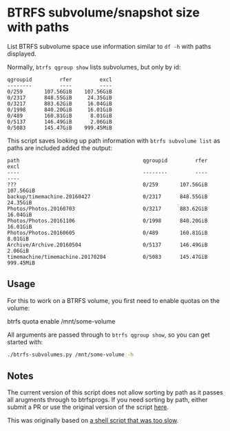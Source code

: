 # BTRFS subvolume/snapshot size with paths

List BTRFS subvolume space use information similar to `df -h` with paths displayed.

Normally, `btrfs qgroup show` lists subvolumes, but only by id:

```
qgroupid         rfer         excl
--------         ----         ----
0/259       107.56GiB    107.56GiB
0/2317      848.55GiB     24.35GiB
0/3217      883.62GiB     16.04GiB
0/1998      840.20GiB     16.01GiB
0/489       160.81GiB      8.01GiB
0/5137      146.49GiB      2.06GiB
0/5083      145.47GiB    999.45MiB
```

This script saves looking up path information with `btrfs subvolume list` as paths
are included added the output:

```
path                                        qgroupid         rfer         excl
----                                        --------         ----         ----
???                                         0/259       107.56GiB    107.56GiB
backup/timemachine.20160427                 0/2317      848.55GiB     24.35GiB
Photos/Photos.20160703                      0/3217      883.62GiB     16.04GiB
Photos/Photos.20161106                      0/1998      840.20GiB     16.01GiB
Photos/Photos.20160605                      0/489       160.81GiB      8.01GiB
Archive/Archive.20160504                    0/5137      146.49GiB      2.06GiB
timemachine/timemachine.20170204            0/5083      145.47GiB    999.45MiB
```

## Usage

For this to work on a BTRFS volume, you first need to enable quotas on the volume:

   btrfs quota enable /mnt/some-volume

All arguments are passed through to `btrfs qgroup show`, so you can get started with:

```bash
./btrfs-subvolumes.py /mnt/some-volume -h
```

## Notes

The current version of this script does not allow sorting by path as it passes
all arugments through to btrfsprogs. If you need sorting by path, either submit a PR
or use the original version of the script [here](https://github.com/stecman/btrfs-df/commit/096f480cad6ba5c0573d9523093195a1e33f5808).

This was originally based on [a shell script that was too slow](https://github.com/agronick/btrfs-size).
